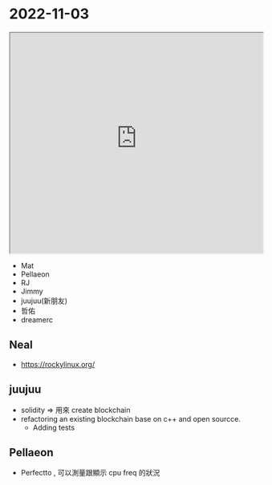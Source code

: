 # 2022-11-03

<iframe src="https://photos.hackingthursday.org/2022-2022-11-03" width="100%" height="440px"></iframe>

- Mat
- Pellaeon
- RJ
- Jimmy
- juujuu(新朋友)
- 哲佑
- dreamerc

## Neal

- https://rockylinux.org/


## juujuu

- solidity => 用來 create blockchain
- refactoring an existing blockchain base on c++ and open sourcce.
    - Adding tests

## Pellaeon

- Perfectto , 可以測量跟顯示 cpu freq 的狀況
